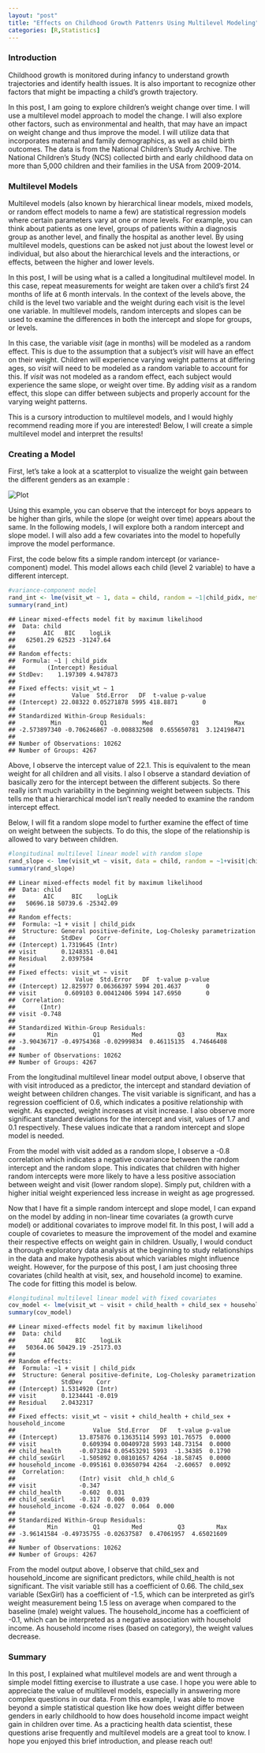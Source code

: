 ```yaml
---
layout: "post"
title: "Effects on Childhood Growth Pattenrs Using Multilevel Modeling"
categories: [R,Statistics]
---
```


### Introduction

Childhood growth is monitored during infancy to understand growth
trajectories and identify health issues. It is also important to
recognize other factors that might be impacting a child’s growth
trajectory.

In this post, I am going to explore children’s weight change over time.
I will use a multilevel model approach to model the change. I will also
explore other factors, such as environmental and health, that may have
an impact on weight change and thus improve the model. I will utilize
data that incorporates maternal and family demographics, as well as
child birth outcomes. The data is from the National Children’s Study
Archive. The National Children’s Study (NCS) collected birth and early
childhood data on more than 5,000 children and their families in the USA
from 2009-2014.

### Multilevel Models

Multilevel models (also known by hierarchical linear models, mixed
models, or random effect models to name a few) are statistical
regression models where certain parameters vary at one or more levels.
For example, you can think about patients as one level, groups of
patients within a diagnosis group as another level, and finally the
hospital as another level. By using multilevel models, questions can be
asked not just about the lowest level or individual, but also about the
hierarchical levels and the interactions, or effects, between the higher
and lower levels.

In this post, I will be using what is a called a longitudinal multilevel
model. In this case, repeat measurements for weight are taken over a
child’s first 24 months of life at 6 month intervals. In the context of
the levels above, the child is the level two variable and the weight
during each visit is the level one variable. In multilevel models,
random intercepts and slopes can be used to examine the differences in
both the intercept and slope for groups, or levels.

In this case, the variable *visit* (age in months) will be modeled as a
random effect. This is due to the assumption that a subject’s *visit*
will have an effect on their weight. Children will experience varying
weight patterns at differing ages, so *visit* will need to be modeled as
a random variable to account for this. If *visit* was not modeled as a
random effect, each subject would experience the same slope, or weight
over time. By adding *visit* as a random effect, this slope can differ
between subjects and properly account for the varying weight patterns.

This is a cursory introduction to multilevel models, and I would highly
recommend reading more if you are interested! Below, I will create a
simple multilevel model and interpret the results!

### Creating a Model

First, let’s take a look at a scatterplot to visualize the weight gain
between the different genders as an example :

<img src="/images/plot-1.png" alt="Plot"/>

Using this example, you can observe that the intercept for boys appears
to be higher than girls, while the slope (or weight over time) appears
about the same. In the following models, I will explore both a random
intercept and slope model. I will also add a few covariates into the
model to hopefully improve the model performance.

First, the code below fits a simple random intercept (or
variance-component) model. This model allows each child (level 2
variable) to have a different intercept.

``` r
#variance-component model
rand_int <- lme(visit_wt ~ 1, data = child, random = ~1|child_pidx, method="ML",control = list(opt="optim"))
summary(rand_int)
```

    ## Linear mixed-effects model fit by maximum likelihood
    ##  Data: child 
    ##        AIC   BIC    logLik
    ##   62501.29 62523 -31247.64
    ## 
    ## Random effects:
    ##  Formula: ~1 | child_pidx
    ##         (Intercept) Residual
    ## StdDev:    1.197309 4.947873
    ## 
    ## Fixed effects: visit_wt ~ 1 
    ##                Value  Std.Error   DF  t-value p-value
    ## (Intercept) 22.08322 0.05271878 5995 418.8871       0
    ## 
    ## Standardized Within-Group Residuals:
    ##          Min           Q1          Med           Q3          Max 
    ## -2.573897340 -0.706246867 -0.008832508  0.655650781  3.124198471 
    ## 
    ## Number of Observations: 10262
    ## Number of Groups: 4267

Above, I observe the intercept value of 22.1. This is equivalent to the
mean weight for all children and all visits. I also I observe a standard
deviation of basically zero for the intercept between the different
subjects. So there really isn’t much variability in the beginning weight
between subjects. This tells me that a hierarchical model isn’t really
needed to examine the random intercept effect.

Below, I will fit a random slope model to further examine the effect of
time on weight between the subjects. To do this, the slope of the
relationship is allowed to vary between children.

``` r
#longitudinal multilevel linear model with random slope
rand_slope <- lme(visit_wt ~ visit, data = child, random = ~1+visit|child_pidx, method="ML",control = list(opt="optim"))
summary(rand_slope)
```

    ## Linear mixed-effects model fit by maximum likelihood
    ##  Data: child 
    ##        AIC     BIC    logLik
    ##   50696.18 50739.6 -25342.09
    ## 
    ## Random effects:
    ##  Formula: ~1 + visit | child_pidx
    ##  Structure: General positive-definite, Log-Cholesky parametrization
    ##             StdDev    Corr  
    ## (Intercept) 1.7319645 (Intr)
    ## visit       0.1248351 -0.041
    ## Residual    2.0397584       
    ## 
    ## Fixed effects: visit_wt ~ visit 
    ##                 Value  Std.Error   DF  t-value p-value
    ## (Intercept) 12.825977 0.06366397 5994 201.4637       0
    ## visit        0.609103 0.00412406 5994 147.6950       0
    ##  Correlation: 
    ##       (Intr)
    ## visit -0.748
    ## 
    ## Standardized Within-Group Residuals:
    ##         Min          Q1         Med          Q3         Max 
    ## -3.90436717 -0.49754368 -0.02999834  0.46115135  4.74646408 
    ## 
    ## Number of Observations: 10262
    ## Number of Groups: 4267

From the longitudinal multilevel linear model output above, I observe
that with visit introduced as a predictor, the intercept and standard
deviation of weight between children changes. The visit variable is
significant, and has a regression coefficient of 0.6, which indicates a
positive relationship with weight. As expected, weight increases at
visit increase. I also observe more significant standard deviations for
the intercept and visit, values of 1.7 and 0.1 respectively. These
values indicate that a random intercept and slope model is needed.

From the model with visit added as a random slope, I observe a -0.8
correlation which indicates a negative covariance between the random
intercept and the random slope. This indicates that children with higher
random intercepts were more likely to have a less positive association
between weight and visit (lower random slope). Simply put, children with
a higher initial weight experienced less increase in weight as age
progressed.

Now that I have fit a simple random intercept and slope model, I can
expand on the model by adding in non-linear time covariates (a growth
curve model) or additional covariates to improve model fit. In this
post, I will add a couple of covarietes to measure the improvement of
the model and examine their respective effects on weight gain in
children. Usually, I would conduct a thorough exploratory data analysis
at the beginning to study relationships in the data and make hypothesis
about which variables might influence weight. However, for the purpose
of this post, I am just choosing three covariates (child health at
visit, sex, and household income) to examine. The code for fitting this
model is below.

``` r
#longitudinal multilevel linear model with fixed covariates
cov_model <- lme(visit_wt ~ visit + child_health + child_sex + household_income, data = child, random = ~1+visit|child_pidx, method="ML",control = list(opt="optim"))
summary(cov_model)
```

    ## Linear mixed-effects model fit by maximum likelihood
    ##  Data: child 
    ##        AIC      BIC    logLik
    ##   50364.06 50429.19 -25173.03
    ## 
    ## Random effects:
    ##  Formula: ~1 + visit | child_pidx
    ##  Structure: General positive-definite, Log-Cholesky parametrization
    ##             StdDev    Corr  
    ## (Intercept) 1.5314920 (Intr)
    ## visit       0.1234441 -0.019
    ## Residual    2.0432317       
    ## 
    ## Fixed effects: visit_wt ~ visit + child_health + child_sex + household_income 
    ##                      Value  Std.Error   DF   t-value p-value
    ## (Intercept)      13.875876 0.13635114 5993 101.76575  0.0000
    ## visit             0.609394 0.00409728 5993 148.73154  0.0000
    ## child_health     -0.073284 0.05453291 5993  -1.34385  0.1790
    ## child_sexGirl    -1.505892 0.08101657 4264 -18.58745  0.0000
    ## household_income -0.095161 0.03650794 4264  -2.60657  0.0092
    ##  Correlation: 
    ##                  (Intr) visit  chld_h chld_G
    ## visit            -0.347                     
    ## child_health     -0.602  0.031              
    ## child_sexGirl    -0.317  0.006  0.039       
    ## household_income -0.624 -0.027  0.064  0.000
    ## 
    ## Standardized Within-Group Residuals:
    ##         Min          Q1         Med          Q3         Max 
    ## -3.96141584 -0.49735755 -0.02637587  0.47061957  4.65021609 
    ## 
    ## Number of Observations: 10262
    ## Number of Groups: 4267

From the model output above, I observe that child\_sex and
household\_income are significant predictors, while child\_health is not
significant. The visit variable still has a coefficient of 0.66. The
child\_sex variable (SexGirl) has a coefficient of -1.5, which can be
interpreted as girl’s weight measurement being 1.5 less on average when
compared to the baseline (male) weight values. The household\_income has
a coefficient of -0.1, which can be interpreted as a negative
association with household income. As household income rises (based on
category), the weight values decrease.

### Summary

In this post, I explained what multilevel models are and went through a
simple model fitting exercise to illustrate a use case. I hope you were
able to appreciate the value of multilevel models, especially in
answering more complex questions in our data. From this example, I was
able to move beyond a simple statistical question like how does weight
differ between genders in early childhoold to how does household income
impact weight gain in children over time. As a practicing health data
scientist, these questions arise frequently and multilevel models are a
great tool to know. I hope you enjoyed this brief introduction, and
please reach out!
